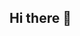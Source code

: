 ## Hi there 👋

<!--
**vincentindelicato/vincentindelicato** is a ✨ _special_ ✨ repository because its `README.md` (this file) appears on your GitHub profile.

Here are some ideas to get you started:

- 🔭 I’m currently working on a personal blog
- 🌱 I’m currently learning GitHub
- 💬 Ask me about philosophy and Heroic Intentions
- 📫 How to reach me: [LinkedIn](https://linkedin.com/in/vincentindelicato)
-->

